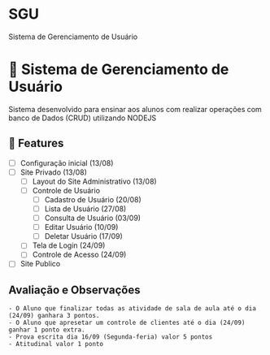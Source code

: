 # SGU
Sistema de Gerenciamento de Usuário


# 🚀 Sistema de Gerenciamento de Usuário
Sistema desenvolvido para ensinar aos alunos com realizar operações com banco de Dados (CRUD) utilizando NODEJS

## 🔧 Features
- [ ] Configuração inicial (13/08)
- [ ] Site Privado (13/08)
    - [ ] Layout do Site Administrativo (13/08)
    - [ ] Controle de Usuário 
        - [ ] Cadastro de Usuário (20/08)
        - [ ] Lista de Usuário (27/08)
        - [ ] Consulta de Usuário (03/09)
        - [ ] Editar Usuário (10/09)
        - [ ] Deletar Usuário (17/09)
    - [ ] Tela de Login (24/09)
    - [ ] Controle de Acesso (24/09)
- [ ] Site Publico

## Avaliação e Observações
    - O Aluno que finalizar todas as atividade de sala de aula até o dia (24/09) ganhara 3 pontos.
    - O Aluno que apresetar um controle de clientes até o dia (24/09) ganhar 1 ponto extra.
    - Prova escrita dia 16/09 (Segunda-feria) valor 5 pontos
    - Atitudinal valor 1 ponto